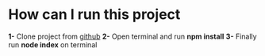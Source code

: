 # How can I run this project
**1-** Clone project from [github]("https://github.com/AycanM/ChatApp")
**2-** Open terminal and run  **npm install**
**3-** Finally run **node index** on terminal 

